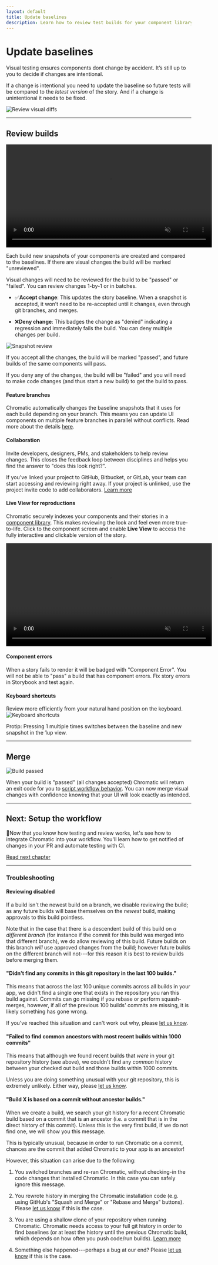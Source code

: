```yaml
---
layout: default
title: Update baselines
description: Learn how to review test builds for your component library
---
```


# Update baselines

Visual testing ensures components dont change by accident. It’s still up to you to decide if changes are intentional.

If a change is intentional you need to update the baseline so future tests will be compared to the _latest version_ of the story. And if a change is unintentional it needs to be fixed.

![Review visual diffs](img/workflow-component-review.png)

---

## Review builds

<video autoPlay muted playsInline controls width="560px">
  <source src="/img/website-workflow-review-merge-optimized.mp4" type="video/mp4" />
</video>

Each build new snapshots of your components are created and compared to the baselines. If there are visual changes the build will be marked "unreviewed".

Visual changes will need to be reviewed for the build to be "passed" or "failed". You can review changes 1-by-1 or in batches.

- ✅**Accept change**: This updates the story baseline. When a snapshot is accepted, it won’t need to be re-accepted until it changes, even through git branches, and merges.

- ❌**Deny change**: This badges the change as "denied" indicating a regression and immediately fails the build. You can deny multiple changes per build.

![Snapshot review](img/snapshot-review.png)

If you accept all the changes, the build will be marked "passed", and future builds of the same components will pass.

If you deny any of the changes, the build will be "failed" and you will need to make code changes (and thus start a new build) to get the build to pass.

#### Feature branches

Chromatic automatically changes the baseline snapshots that it uses for each build depending on your branch. This means you can update UI components on multiple feature branches in parallel without conflicts. Read more about the details [here](/branching-and-baselines).

#### Collaboration

Invite developers, designers, PMs, and stakeholders to help review changes. This closes the feedback loop between disciplines and helps you find the answer to "does this look right?".

If you've linked your project to GitHub, Bitbucket, or GitLab, your team can start accessing and reviewing right away. If your project is unlinked, use the project invite code to add collaborators. [Learn more](/access)

#### Live View for reproductions

Chromatic securely indexes your components and their stories in a [component library](/library). This makes reviewing the look and feel even more true-to-life. Click to the component screen and enable **Live View** to access the fully interactive and clickable version of the story.

<video autoPlay muted playsInline controls width="560px">
  <source src="/img/feature-component-inspect-optimized.mp4" type="video/mp4" />
</video>

#### Component errors

When a story fails to render it will be badged with "Component Error". You will not be able to "pass" a build that has component errors. Fix story errors in Storybook and test again.

#### Keyboard shortcuts

Review more efficiently from your natural hand position on the keyboard.
![Keyboard shortcuts](img/keyboard-shortcuts.png)

<div class="aside">
Protip: Pressing 1 multiple times switches between the baseline and new snapshot in the 1up view.
</div>

---

## Merge

![Build passed](img/build-passed.png)

When your build is "passed" (all changes accepted) Chromatic will return an exit code for you to [script workflow behavior](/setup_ci). You can now merge visual changes with confidence knowing that your UI will look exactly as intended.

---

## Next: Setup the workflow

🔄Now that you know how testing and review works, let's see how to integrate Chromatic into your workflow. You'll learn how to get notified of changes in your PR and automate testing with CI.

<a class="btn primary round" href="/setup_ci">Read next chapter</a>

---

### Troubleshooting

#### Reviewing disabled

If a build isn't the newest build on a branch, we disable reviewing the build; as any future builds will base themselves on the _newest_ build, making approvals to this build pointless.

Note that in the case that there is a descendent build of this build on _a different branch_ (for instance if the commit for this build was merged into that different branch), we do allow reviewing of this build. Future builds on this branch _will_ use approved changes from the build; however future builds on the different branch will not---for this reason it is best to review builds before merging them.

#### "Didn't find any commits in this git repository in the last 100 builds."

This means that across the last 100 unique commits across all builds in your app, we didn't find a single one that exists in the repository you ran this build against. Commits can go missing if you rebase or perform squash-merges, however, if all of the previous 100 builds' commits are missing, it is likely something has gone wrong.

If you've reached this situation and can't work out why, please <a href="mailto:support@hichroma.com">let us know</a>.

#### "Failed to find common ancestors with most recent builds within 1000 commits"

This means that although we found recent builds that _were_ in your git repository history (see above), we couldn't find any _common_ history between your checked out build and those builds within 1000 commits.

Unless you are doing something unusual with your git repository, this is extremely unlikely. Either way, please <a href="mailto:support@hichroma.com">let us know</a>.

#### "Build X is based on a commit without ancestor builds."

When we create a build, we search your git history for a recent Chromatic build based on a commit that is an ancestor (i.e. a commit that is in the direct history of this commit). Unless this is the very first build, if we do not find one, we will show you this message.

This is typically unusual, because in order to run Chromatic on a commit, chances are the commit that added Chromatic to your app is an ancestor!

However, this situation can arise due to the following:

1. You switched branches and re-ran Chromatic, without checking-in the code changes that installed Chromatic. In this case you can safely ignore this message.

2. You rewrote history in merging the Chromatic installation code (e.g. using GitHub's "Squash and Merge" or "Rebase and Merge" buttons). Please <a href="mailto:support@hichroma.com">let us know</a> if this is the case.

3. You are using a shallow clone of your repository when running Chromatic. Chromatic needs access to your full git history in order to find baselines (or at least the history until the previous Chromatic build, which depends on how often you push code/run builds). <a href="/branching-and-baselines">Learn more</a>

4. Something else happened---perhaps a bug at our end? Please <a href="mailto:support@hichroma.com">let us know</a> if this is the case.
